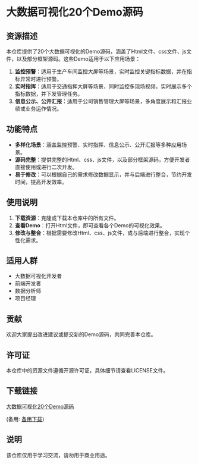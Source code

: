 # 大数据可视化20个Demo源码

## 资源描述

本仓库提供了20个大数据可视化的Demo源码，涵盖了Html文件、css文件、js文件，以及部分框架源码。这些Demo适用于以下应用场景：

1. **监控预警**：适用于生产车间监控大屏等场景，实时监控关键指标数据，并在指标异常时进行预警。
2. **实时指挥**：适用于交通指挥大屏等场景，同时监控多现场视频，实时展示多个指标数据，并下发管理任务。
3. **信息公示、公开汇报**：适用于公司销售管理大屏等场景，多角度展示和汇报业绩或业务运作情况。

## 功能特点

- **多样化场景**：涵盖监控预警、实时指挥、信息公示、公开汇报等多种应用场景。
- **源码完整**：提供完整的Html、css、js文件，以及部分框架源码，方便开发者直接使用或进行二次开发。
- **易于修改**：可以根据自己的需求修改数据显示，并与后端进行整合，节约开发时间，提高开发效率。

## 使用说明

1. **下载资源**：克隆或下载本仓库中的所有文件。
2. **查看Demo**：打开Html文件，即可查看各个Demo的可视化效果。
3. **修改与整合**：根据需要修改Html、css、js文件，或与后端进行整合，实现个性化需求。

## 适用人群

- 大数据可视化开发者
- 前端开发者
- 数据分析师
- 项目经理

## 贡献

欢迎大家提出改进建议或提交新的Demo源码，共同完善本仓库。

## 许可证

本仓库中的资源文件遵循开源许可证，具体细节请查看LICENSE文件。

## 下载链接
[大数据可视化20个Demo源码](https://pan.quark.cn/s/d634ec8ffbd9) 

(备用: [备用下载](https://pan.baidu.com/s/1zGPZsFoDvbQjXAlAgUFACQ?pwd=1234))

## 说明

该仓库仅用于学习交流，请勿用于商业用途。
